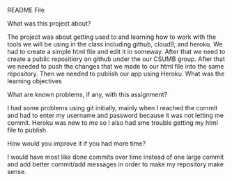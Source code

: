 README File

What was this project about? 

The project was about getting used to and learning how to work with the tools we will be using in the class including github, cloud9, and heroku. We had to create a simple html file
and edit it in someway. After that we need to create a public repositiory on github under the our CSUMB group. After that we needed to push the changes that we made to our html file
into the same repository. Then we needed to publish our app using Heroku.
What was the learning objectives

What are known problems, if any, with this assignment?

I had some problems using git initially, mainly when I reached the commit and had to enter my username and password because it was not letting me commit.
Heroku was new to me so I also had sme trouble getting my html file to publish.

How would you improve it if you had more time?

I would have most like done commits over time instead of one large commit and add better commit/add messages in order to make my repository make sense.